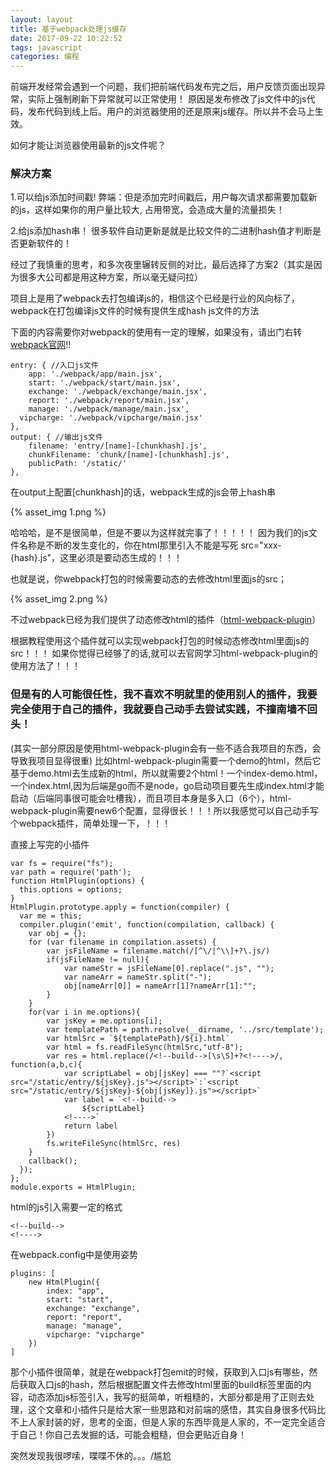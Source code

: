 ```yaml
---
layout: layout
title: 基于webpack处理js缓存
date: 2017-09-22 10:22:52
tags: javascript
categories: 编程
---
```



前端开发经常会遇到一个问题，我们把前端代码发布完之后，用户反馈页面出现异常，实际上强制刷新下异常就可以正常使用！
原因是发布修改了js文件中的js代码，发布代码到线上后。用户的浏览器使用的还是原来js缓存。所以并不会马上生效。

如何才能让浏览器使用最新的js文件呢？

### 解决方案
1.可以给js添加时间戳!
	弊端：但是添加完时间戳后，用户每次请求都需要加载新的js，这样如果你的用户量比较大, 占用带宽，会造成大量的流量损失！
	
2.给js添加hash串！
	很多软件自动更新是就是比较文件的二进制hash值才判断是否更新软件的！


经过了我慎重的思考，和多次夜里辗转反侧的对比，最后选择了方案2（其实是因为很多大公司都是用这种方案，所以毫无疑问拉）

项目上是用了webpack去打包编译js的，相信这个已经是行业的风向标了，webpack在打包编译js文件的时候有提供生成hash js文件的方法


下面的内容需要你对webpack的使用有一定的理解，如果没有，请出门右转 <a href="http://webpack.github.io/">webpack官网</a>!!


```
entry: { //入口js文件
	app: './webpack/app/main.jsx',
	start: './webpack/start/main.jsx',
	exchange: './webpack/exchange/main.jsx',
	report: './webpack/report/main.jsx',
	manage: './webpack/manage/main.jsx',
  vipcharge: './webpack/vipcharge/main.jsx'
},
output: { //输出js文件
	filename: 'entry/[name]-[chunkhash].js',
	chunkFilename: 'chunk/[name]-[chunkhash].js',
	publicPath: '/static/'
}, 
```

在output上配置[chunkhash]的话，webpack生成的js会带上hash串

{% asset_img 1.png %}  

哈哈哈，是不是很简单，但是不要以为这样就完事了！！！！！
因为我们的js文件名称是不断的发生变化的，你在html那里引入不能是写死 src="xxx-{hash}.js"，这里必须是要动态生成的！！！

也就是说，你webpack打包的时候需要动态的去修改html里面js的src；

{% asset_img 2.png %}  

不过webpack已经为我们提供了动态修改html的插件（<a href="https://github.com/jantimon/html-webpack-plugin">html-webpack-plugin</a>）

根据教程使用这个插件就可以实现webpack打包的时候动态修改html里面js的src！！！
如果你觉得已经够了的话,就可以去官网学习html-webpack-plugin的使用方法了！！！

### 但是有的人可能很任性，我不喜欢不明就里的使用别人的插件，我要完全使用于自己的插件，我就要自己动手去尝试实践，不撞南墙不回头！
(其实一部分原因是使用html-webpack-plugin会有一些不适合我项目的东西，会导致我项目显得很重)
比如html-webpack-plugin需要一个demo的html，然后它基于demo.html去生成新的html，所以就需要2个html！一个index-demo.html，一个index.html,因为后端是go而不是node，go启动项目要先生成index.html才能启动（后端同事很可能会吐槽我），而且项目本身是多入口（6个），html-webpack-plugin需要new6个配置，显得很长！！！所以我感觉可以自己动手写个webpack插件，简单处理一下，！！！


直接上写完的小插件

```
var fs = require("fs");
var path = require('path');
function HtmlPlugin(options) {
  this.options = options;
}
HtmlPlugin.prototype.apply = function(compiler) {
  var me = this;
  compiler.plugin('emit', function(compilation, callback) {
  	var obj = {};
    for (var filename in compilation.assets) {
    	var jsFileName = filename.match(/[^\/|^\\]+?\.js/)
    	if(jsFileName != null){
    		var nameStr = jsFileName[0].replace(".js", "");
    		var nameArr = nameStr.split("-");
    		obj[nameArr[0]] = nameArr[1]?nameArr[1]:"";
    	}
    } 
    for(var i in me.options){
    	var jsKey = me.options[i];
    	var templatePath = path.resolve(__dirname, '../src/template');
    	var htmlSrc = `${templatePath}/${i}.html`
    	var html = fs.readFileSync(htmlSrc,"utf-8");
    	var res = html.replace(/<!--build-->[\s\S]+?<!---->/, function(a,b,c){
    		var scriptLabel = obj[jsKey] === ""?`<script src="/static/entry/${jsKey}.js"></script>`:`<script src="/static/entry/${jsKey}-${obj[jsKey]}.js"></script>`
    		var label = `<!--build-->
    			${scriptLabel}
    		<!---->`
    		return label
    	})
    	fs.writeFileSync(htmlSrc, res)
    }
    callback();
  });
};
module.exports = HtmlPlugin;
```

html的js引入需要一定的格式
```
<!--build-->
<!---->
```
在webpack.config中是使用姿势
```
plugins: [
	new HtmlPlugin({
		index: "app",
		start: "start",
		exchange: "exchange",
		report: "report",
		manage: "manage",
		vipcharge: "vipcharge"
	})
]
```

那个小插件很简单，就是在webpack打包emit的时候，获取到入口js有哪些，然后获取入口js的hash，然后根据配置文件去修改html里面的build标签里面的内容，动态添加js标签引入，我写的挺简单，听粗糙的，大部分都是用了正则去处理，这个文章和小插件只是给大家一些思路和对前端的感悟，其实自身很多代码比不上人家封装的好，思考的全面，但是人家的东西毕竟是人家的，不一定完全适合于自己！你自己去发掘的话，可能会粗糙，但会更贴近自身！


突然发现我很啰嗦，喋喋不休的。。。/尴尬




